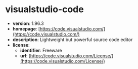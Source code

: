 # visualstudio-code

- **version**: 1.96.3
- **homepage**: [https://code.visualstudio.com/](https://code.visualstudio.com/)
- **description**: Lightweight but powerful source code editor
- **license**:
  - **identifier**: Freeware
  - **url**: [https://code.visualstudio.com/License/](https://code.visualstudio.com/License/)

